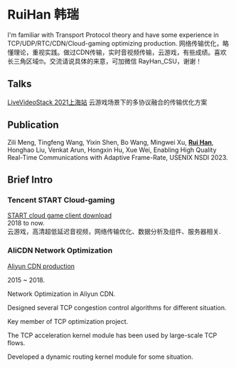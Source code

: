 # RuiHan 韩瑞   
I'm familiar with Transport Protocol theory and have some experience in TCP/UDP/RTC/CDN/Cloud-gaming optimizing production.
网络传输优化，略懂理论，重视实践。做过CDN传输，实时音视频传输，云游戏，有些成绩。喜欢长三角区域🤓。交流请说具体的来意，可加微信 RayHan_CSU，谢谢！  

## Talks   
[LiveVideoStack 2021上海站](https://sh2021.livevideostack.cn/speakers/3274)
云游戏场景下的多协议融合的传输优化方案  
   
   

## Publication  
Zili Meng, Tingfeng Wang, Yixin Shen, Bo Wang, Mingwei Xu, <u>**Rui Han**</u>, Honghao Liu, Venkat Arun, Hongxin Hu, Xue Wei,
Enabling High Quality Real-Time Communications with Adaptive Frame-Rate,
USENIX NSDI 2023.  

   

   
## Brief Intro  

### Tencent START Cloud-gaming 
[START cloud game client download](https://start.qq.com/)   
2018 to now.     
云游戏，高清超低延迟音视频，网络传输优化、数据分析及组件、服务器相关.   


### AliCDN Network Optimization 
[Aliyun CDN production](https://help.aliyun.com/document_detail/27101.html)  

2015 ~ 2018.  

Network Optimization in Aliyun CDN.  

Designed several TCP congestion control algorithms for different situation. 

Key member of TCP optimization project.  

The TCP acceleration kernel module has been used by large-scale TCP flows. 

Developed a dynamic routing kernel module for some situation.  

